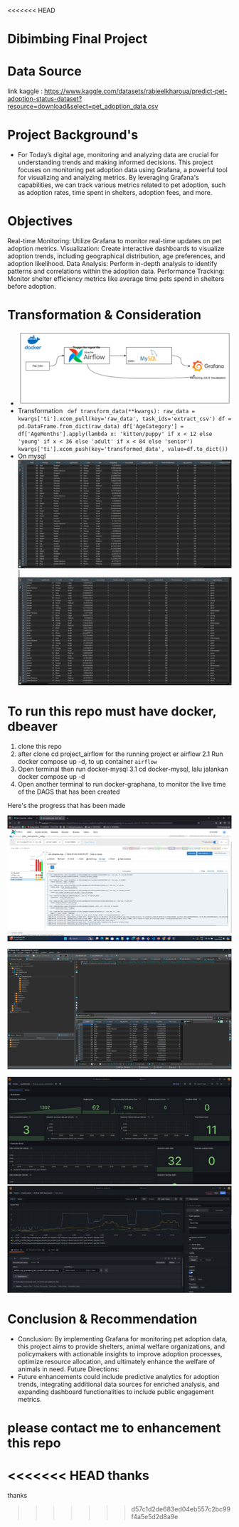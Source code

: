 <<<<<<< HEAD
# Dibimbing Final Project

# Data Source 
 link kaggle : https://www.kaggle.com/datasets/rabieelkharoua/predict-pet-adoption-status-dataset?resource=download&select=pet_adoption_data.csv

# Project Background's 
- For Today’s digital age, monitoring and analyzing data are crucial for understanding trends and making informed decisions. This project focuses on monitoring pet adoption data using Grafana, a powerful tool for visualizing and analyzing metrics. By leveraging Grafana's capabilities, we can track various metrics related to pet adoption, such as adoption rates, time spent in shelters, adoption fees, and more.

# Objectives
Real-time Monitoring: Utilize Grafana to monitor real-time updates on pet adoption metrics.
Visualization: Create interactive dashboards to visualize adoption trends, including geographical distribution, age preferences, and adoption likelihood.
Data Analysis: Perform in-depth analysis to identify patterns and correlations within the adoption data.
Performance Tracking: Monitor shelter efficiency metrics like average time pets spend in shelters before adoption.

# Transformation & Consideration
- ![alt text](image-1.png)
- Transformation 
` def transform_data(**kwargs):
    raw_data = kwargs['ti'].xcom_pull(key='raw_data', task_ids='extract_csv')
    df = pd.DataFrame.from_dict(raw_data)
    df['AgeCategory'] = df['AgeMonths'].apply(lambda x: 'kitten/puppy' if x < 12 else 'young' if x < 36 else 'adult' if x < 84 else 'senior')
    kwargs['ti'].xcom_push(key='transformed_data', value=df.to_dict())`
- On mysql 
![alt text](<WhatsApp Image 2024-07-14 at 23.42.44_9afabd27.jpg>) | ![alt text](<WhatsApp Image 2024-07-14 at 23.43.19_cda849c5.jpg>)

# To run this repo must have docker, dbeaver
1. clone this repo
2. after clone cd project_airflow for the running project er airflow
    2.1 Run docker compose up -d, to up container `airflow`
3. Open terminal then run docker-mysql 
    3.1 cd docker-mysql, lalu jalankan docker compose up -d
4. Open another terminal to run docker-graphana, to monitor the live time of the DAGS that has been created

Here's the progress that has been made 

![alt text](<WhatsApp Image 2024-07-10 at 22.17.13_d98397ac.jpg>)

![alt text](<WhatsApp Image 2024-07-10 at 22.17.39_ad9bd047.jpg>)

![alt text](image.png)
![alt text](<WhatsApp Image 2024-07-10 at 22.35.13_10b9589a.jpg>)

# Conclusion & Recommendation
- Conclusion: By implementing Grafana for monitoring pet adoption data, this project aims to provide shelters, animal welfare organizations, and policymakers with actionable insights to improve adoption processes, optimize resource allocation, and ultimately enhance the welfare of animals in need.
Future Directions: 
- Future enhancements could include predictive analytics for adoption trends, integrating additional data sources for enriched analysis, and expanding dashboard functionalities to include public engagement metrics.

# please contact me to enhancement this repo 

<<<<<<< HEAD
thanks
=======
thanks
>>>>>>> d57c1d2de683ed04eb557c2bc99f4a5e5d2d8a9e
